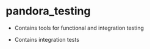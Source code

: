pandora_testing
============================

- Contains tools for functional and integration testing

- Contains integration tests
